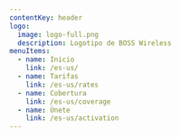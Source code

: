 ```yaml
---
contentKey: header
logo:
  image: logo-full.png
  description: Logotipo de BOSS Wireless
menuItems:
  - name: Inicio
    link: /es-us/
  - name: Tarifas
    link: /es-us/rates
  - name: Cobertura
    link: /es-us/coverage
  - name: Únete
    link: /es-us/activation
---
```

